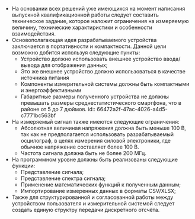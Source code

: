 - На основании всех решений уже имеющихся на момент написания выпускной квалификационной работы следует составить техническое задание, которое наложит ограничения на измеряемую величину, технические характиристики и особенности взаимодействия.
- Основополагающая идея разрабатываемого устройства заключается в портативности и компактности. Данной цели возможно добится используя следующие пункты:
	- Устройство должно использовать внешнее устройство ввода/вывода для отображения данных;
	- Это же внешнее устройство должно использоваться в качестве источника питания
	- Компоненты измерительной системы должны быть компактными и энергоэффективными
	- Габаритные размеры полученного устройства не должны превышать размеры среднестатистического смартфона, что в районе от 5 до 7 дюймов.
	  id:: 66472a2f-47ac-4026-a4d5-c7771bc563bf
- На измеряемый сигнал также имеются следующие ограничения:
	- Абсолютная величиная напряжения должна быть меньше 100 В, так как не предполагается использовать разрабатываемый осцилограф, в целях измерения силовой электроники, где обычное напряжение составляет более 100 В.
	- Частота сигнала должна быть не более 200 МГц.
- На программном уровне должны быть реализованы следующие функции:
	- Представление сигнала;
	- Представление спектра сигнала;
	- Применение математических функций к полученным данным;
	- Импортирование измеренных данных в форматы CSV/XLSX;
- Также для структурированной и согласованной работы между устройством пользователя и измерительной системой следует создать единую структру передачи дискретного отсчёта.